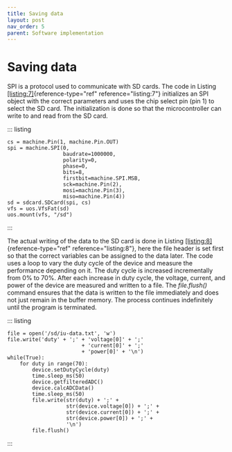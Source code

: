 ```yaml
---
title: Saving data
layout: post
nav_order: 5
parent: Software implementation
---
```


# Saving data

SPI is a protocol used to communicate with SD cards. The code in Listing
[\[listing:7\]](#listing:7){reference-type="ref" reference="listing:7"}
initializes an SPI object with the correct parameters and uses the chip
select pin (pin 1) to select the SD card. The initialization is done so
that the microcontroller can write to and read from the SD card.

::: listing
``` {.python frame="lines" linenos="" xleftmargin="2em"}
cs = machine.Pin(1, machine.Pin.OUT)
spi = machine.SPI(0,
                  baudrate=1000000,
                  polarity=0,
                  phase=0,
                  bits=8,
                  firstbit=machine.SPI.MSB,
                  sck=machine.Pin(2),
                  mosi=machine.Pin(3),
                  miso=machine.Pin(4))
sd = sdcard.SDCard(spi, cs)
vfs = uos.VfsFat(sd)
uos.mount(vfs, "/sd")
```
:::

The actual writing of the data to the SD card is done in Listing
[\[listing:8\]](#listing:8){reference-type="ref" reference="listing:8"},
here the file header is set first so that the correct variables can be
assigned to the data later. The code uses a loop to vary the duty cycle
of the device and measure the performance depending on it. The duty
cycle is increased incrementally from 0% to 70%. After each increase in
duty cycle, the voltage, current, and power of the device are measured
and written to a file. The *file.flush()* command ensures that the data
is written to the file immediately and does not just remain in the
buffer memory. The process continues indefinitely until the program is
terminated.

::: listing
``` {.python frame="lines" linenos="" xleftmargin="2em"}
file = open('/sd/iu-data.txt', 'w')
file.write('duty' + ';' + 'voltage[0]' + ';' 
                        + 'current[0]' + ';' 
                        + 'power[0]' + '\n')
while(True):
    for duty in range(70):
        device.setDutyCycle(duty)
        time.sleep_ms(50)
        device.getfilteredADC()
        device.calcADCData()
        time.sleep_ms(50)
        file.write(str(duty) + ';' + 
                   str(device.voltage[0]) + ';' + 
                   str(device.current[0]) + ';' +
                   str(device.power[0]) + ';' +
                   '\n')
        file.flush()
```
:::
